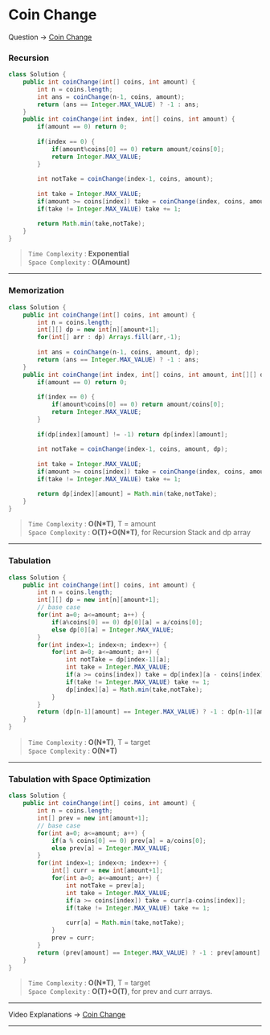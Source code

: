 # Coin Change
Question -> [Coin Change](https://leetcode.com/problems/coin-change/)    

### Recursion
```java
class Solution {
    public int coinChange(int[] coins, int amount) {
        int n = coins.length;
        int ans = coinChange(n-1, coins, amount);
        return (ans == Integer.MAX_VALUE) ? -1 : ans;
    }
    public int coinChange(int index, int[] coins, int amount) {
        if(amount == 0) return 0;
        
        if(index == 0) {
            if(amount%coins[0] == 0) return amount/coins[0];
            return Integer.MAX_VALUE;
        }
        
        int notTake = coinChange(index-1, coins, amount);
        
        int take = Integer.MAX_VALUE;
        if(amount >= coins[index]) take = coinChange(index, coins, amount-coins[index]);
        if(take != Integer.MAX_VALUE) take += 1;

        return Math.min(take,notTake);
    }
}
```           
> `Time Complexity` : **Exponential**          
> `Space Complexity` : **O(Amount)**    
---
### Memorization
```java
class Solution {
    public int coinChange(int[] coins, int amount) {
        int n = coins.length;
        int[][] dp = new int[n][amount+1];
        for(int[] arr : dp) Arrays.fill(arr,-1);
        
        int ans = coinChange(n-1, coins, amount, dp);
        return (ans == Integer.MAX_VALUE) ? -1 : ans;
    }
    public int coinChange(int index, int[] coins, int amount, int[][] dp) {
        if(amount == 0) return 0;
        
        if(index == 0) {
            if(amount%coins[0] == 0) return amount/coins[0];
            return Integer.MAX_VALUE;
        }
        
        if(dp[index][amount] != -1) return dp[index][amount];
        
        int notTake = coinChange(index-1, coins, amount, dp);
        
        int take = Integer.MAX_VALUE;
        if(amount >= coins[index]) take = coinChange(index, coins, amount-coins[index], dp);
        if(take != Integer.MAX_VALUE) take += 1;

        return dp[index][amount] = Math.min(take,notTake);
    }
}
```
> `Time Complexity` : **O(N\*T)**, T = amount          
> `Space Complexity` : **O(T)+O(N\*T)**, for Recursion Stack and dp array
---
### Tabulation
```java
class Solution {
    public int coinChange(int[] coins, int amount) {
        int n = coins.length;
        int[][] dp = new int[n][amount+1];
        // base case
        for(int a=0; a<=amount; a++) {
            if(a%coins[0] == 0) dp[0][a] = a/coins[0];
            else dp[0][a] = Integer.MAX_VALUE;
        }
        for(int index=1; index<n; index++) {
            for(int a=0; a<=amount; a++) {
                int notTake = dp[index-1][a];
                int take = Integer.MAX_VALUE;
                if(a >= coins[index]) take = dp[index][a - coins[index]];
                if(take != Integer.MAX_VALUE) take += 1;
                dp[index][a] = Math.min(take,notTake);
            }
        }
        return (dp[n-1][amount] == Integer.MAX_VALUE) ? -1 : dp[n-1][amount];
    }
}
```
> `Time Complexity` : **O(N\*T)**, T = target           
> `Space Complexity` : **O(N\*T)**
---
### Tabulation with Space Optimization
```java
class Solution {
    public int coinChange(int[] coins, int amount) {
        int n = coins.length;
        int[] prev = new int[amount+1];
        // base case
        for(int a=0; a<=amount; a++) {
            if(a % coins[0] == 0) prev[a] = a/coins[0];
            else prev[a] = Integer.MAX_VALUE;
        }
        for(int index=1; index<n; index++) {
            int[] curr = new int[amount+1];
            for(int a=0; a<=amount; a++) {
                int notTake = prev[a];
                int take = Integer.MAX_VALUE;
                if(a >= coins[index]) take = curr[a-coins[index]];
                if(take != Integer.MAX_VALUE) take += 1;
                
                curr[a] = Math.min(take,notTake);
            }
            prev = curr;
        }
        return (prev[amount] == Integer.MAX_VALUE) ? -1 : prev[amount];
    }
}
```
> `Time Complexity` : **O(N\*T)**, T = target           
> `Space Complexity` : **O(T)+O(T)**, for prev and curr arrays.
---
Video Explanations -> [Coin Change](https://youtu.be/myPeWb3Y68A?list=PLgUwDviBIf0qUlt5H_kiKYaNSqJ81PMMY)   
<hr>
